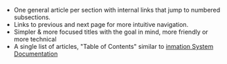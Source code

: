   * One general article per section with internal links that jump to numbered subsections.
  * Links to previous and next page for more intuitive navigation.
  * Simpler & more focused titles with the goal in mind, more friendly or more technical
  * A single list of articles, "Table of Contents" similar to [inmation System Documentation](https://inmation.com/wiki/index.php?title=Sysdoc)
